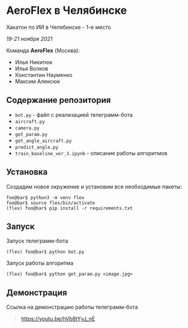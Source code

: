 # AeroFlex в Челябинске

Хакатон по ИИ в Челябинске - 1-е место

_19-21 ноября 2021_

Команда __AeroFlex__ (Москва):
* Илья Никитюк
* Илья Волков
* Константин Науменко
* Максим Алексюк


## Содержание репозитория

* `bot.py` - файл с реализацией телеграмм-бота
* `aircraft.py`
* `camera.py`
* `get_param.py`
* `get_angle_aircraft.py`
* `predict_angle.py`
* `train_baseline_ver_3.ipynb` - описание работы алгоритмов

## Установка

Создадим новое окружение и установим все необходимые пакеты:

```console
foo@bar$ python3 -m venv flex
foo@bar$ source flex/bin/activate
(flex) foo@bar$ pip install -r requirements.txt
```

## Запуск

Запуск телеграмм-бота
```console
(flex) foo@bar$ python bot.py
```

Запуск работы алгоритма
```console
(flex) foo@bar$ python get_param.py <image.jpg>
```

## Демонстрация
Ссылка на демонстрацию работы телеграмм-бота
> https://youtu.be/hVb8tYyJ_nE
